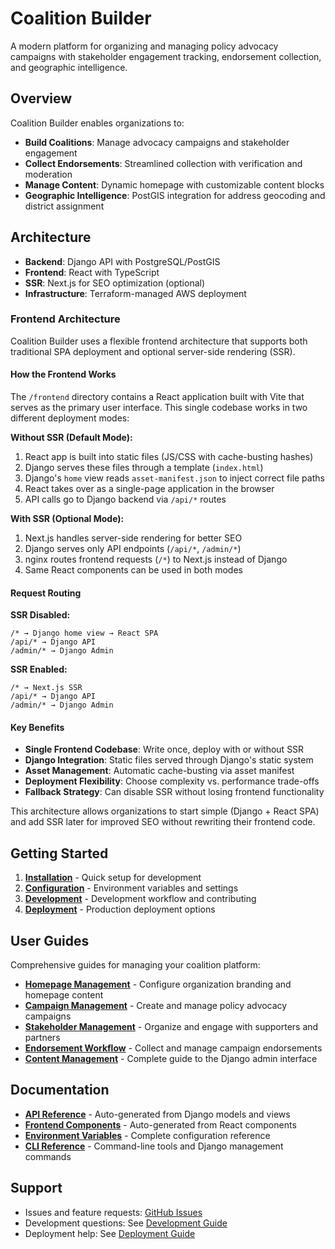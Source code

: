 # Coalition Builder

A modern platform for organizing and managing policy advocacy campaigns with stakeholder engagement tracking, endorsement collection, and geographic intelligence.

## Overview

Coalition Builder enables organizations to:

- **Build Coalitions**: Manage advocacy campaigns and stakeholder engagement
- **Collect Endorsements**: Streamlined collection with verification and moderation
- **Manage Content**: Dynamic homepage with customizable content blocks
- **Geographic Intelligence**: PostGIS integration for address geocoding and district assignment

## Architecture

- **Backend**: Django API with PostgreSQL/PostGIS
- **Frontend**: React with TypeScript
- **SSR**: Next.js for SEO optimization (optional)
- **Infrastructure**: Terraform-managed AWS deployment

### Frontend Architecture

Coalition Builder uses a flexible frontend architecture that supports both traditional SPA deployment and optional server-side rendering (SSR).

#### How the Frontend Works

The `/frontend` directory contains a React application built with Vite that serves as the primary user interface. This single codebase works in two different deployment modes:

**Without SSR (Default Mode):**

1. React app is built into static files (JS/CSS with cache-busting hashes)
2. Django serves these files through a template (`index.html`)
3. Django's `home` view reads `asset-manifest.json` to inject correct file paths
4. React takes over as a single-page application in the browser
5. API calls go to Django backend via `/api/*` routes

**With SSR (Optional Mode):**

1. Next.js handles server-side rendering for better SEO
2. Django serves only API endpoints (`/api/*`, `/admin/*`)
3. nginx routes frontend requests (`/*`) to Next.js instead of Django
4. Same React components can be used in both modes

#### Request Routing

**SSR Disabled:**

```
/* → Django home view → React SPA
/api/* → Django API
/admin/* → Django Admin
```

**SSR Enabled:**

```
/* → Next.js SSR
/api/* → Django API
/admin/* → Django Admin
```

#### Key Benefits

- **Single Frontend Codebase**: Write once, deploy with or without SSR
- **Django Integration**: Static files served through Django's static system
- **Asset Management**: Automatic cache-busting via asset manifest
- **Deployment Flexibility**: Choose complexity vs. performance trade-offs
- **Fallback Strategy**: Can disable SSR without losing frontend functionality

This architecture allows organizations to start simple (Django + React SPA) and add SSR later for improved SEO without rewriting their frontend code.

## Getting Started

1. **[Installation](installation.md)** - Quick setup for development
2. **[Configuration](configuration.md)** - Environment variables and settings
3. **[Development](development.md)** - Development workflow and contributing
4. **[Deployment](deployment.md)** - Production deployment options

## User Guides

Comprehensive guides for managing your coalition platform:

- **[Homepage Management](user-guides/homepage-management.md)** - Configure organization branding and homepage content
- **[Campaign Management](user-guides/campaign-management.md)** - Create and manage policy advocacy campaigns
- **[Stakeholder Management](user-guides/stakeholder-management.md)** - Organize and engage with supporters and partners
- **[Endorsement Workflow](user-guides/endorsement-workflow.md)** - Collect and manage campaign endorsements
- **[Content Management](user-guides/content-management.md)** - Complete guide to the Django admin interface

## Documentation

- **[API Reference](api/)** - Auto-generated from Django models and views
- **[Frontend Components](frontend-api/)** - Auto-generated from React components
- **[Environment Variables](reference/environment.md)** - Complete configuration reference
- **[CLI Reference](reference/cli.md)** - Command-line tools and Django management commands

## Support

- Issues and feature requests: [GitHub Issues](https://github.com/lhadjchikh/coalition-builder/issues)
- Development questions: See [Development Guide](development.md)
- Deployment help: See [Deployment Guide](deployment.md)
